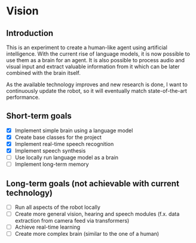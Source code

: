 # Vision

## Introduction
This is an experiment to create a human-like agent using artificial intelligence.
With the current rise of language models, it is now possible to use them as a brain for an agent.
It is also possible to process audio and visual input and extract valuable information from it which
can be later combined with the brain itself.

As the available technology improves and new research is done, I want to continuously update the robot,
so it will eventually match state-of-the-art performance.

## Short-term goals
- [x] Implement simple brain using a language model
- [x] Create base classes for the project
- [x] Implement real-time speech recognition
- [x] Implement speech synthesis
- [ ] Use locally run language model as a brain
- [ ] Implement long-term memory

## Long-term goals (not achievable with current technology)
- [ ] Run all aspects of the robot locally
- [ ] Create more general vision, hearing and speech modules (f.x. data extraction from camera feed via transformers)
- [ ] Achieve real-time learning
- [ ] Create more complex brain (similar to the one of a human)